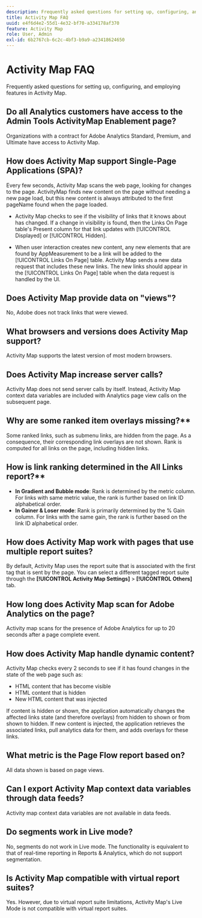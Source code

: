 ```yaml
---
description: Frequently asked questions for setting up, configuring, and employing features in Activity Map.
title: Activity Map FAQ
uuid: e4f6d4e2-55d1-4e32-bf70-a334178af370
feature: Activity Map
role: User, Admin
exl-id: 6b2767cb-6c2c-4bf3-b9a9-a23418624650
---
```

# Activity Map FAQ

Frequently asked questions for setting up, configuring, and employing features in Activity Map.

## Do all Analytics customers have access to the Admin Tools ActivityMap Enablement page?

Organizations with a contract for Adobe Analytics Standard, Premium, and Ultimate have access to Activity Map.

## How does Activity Map support Single-Page Applications (SPA)?

Every few seconds, Activity Map scans the web page, looking for changes to the page. ActivityMap finds new content on the page without needing a new page load, but this new content is always attributed to the first pageName found when the page loaded.

* Activity Map checks to see if the visibility of links that it knows about has changed. If a change in visibility is found, then the Links On Page table's Present column for that link updates with [!UICONTROL Displayed] or [!UICONTROL Hidden].

* When user interaction creates new content, any new elements that are found by AppMeasurement to be a link will be added to the [!UICONTROL Links On Page] table. Activity Map sends a new data request that includes these new links. The new links should appear in the [!UICONTROL Links On Page] table when the data request is handled by the UI.


## Does Activity Map provide data on "views"?

No, Adobe does not track links that were viewed.

## What browsers and versions does Activity Map support?

Activity Map supports the latest version of most modern browsers.

## Does Activity Map increase server calls?

Activity Map does not send server calls by itself. Instead, Activity Map context data variables are included with Analytics page view calls on the subsequent page.

## Why are some ranked item overlays missing?**

Some ranked links, such as submenu links, are hidden from the page. As a consequence, their corresponding link overlays are not shown. Rank is computed for all links on the page, including hidden links.

## How is link ranking determined in the All Links report?**

* **In Gradient and Bubble mode**: Rank is determined by the metric column. For links with same metric value, the rank is further based on link ID alphabetical order.
* **In Gainer & Loser mode**: Rank is primarily determined by the % Gain column. For links with the same gain, the rank is further based on the link ID alphabetical order.

## How does Activity Map work with pages that use multiple report suites?

By default, Activity Map uses the report suite that is associated with the first tag that is sent by the page. You can select a different tagged report suite through the **[!UICONTROL Activity Map Settings]** > **[!UICONTROL Others]** tab.

## How long does Activity Map scan for Adobe Analytics on the page?

Activity map scans for the presence of Adobe Analytics for up to 20 seconds after a page complete event.

## How does Activity Map handle dynamic content?

Activity Map checks every 2 seconds to see if it has found changes in the state of the web page such as:

*   HTML content that has become visible
*   HTML content that is hidden
*   New HTML content that was injected

If content is hidden or shown, the application automatically changes the affected links state (and therefore overlays) from hidden to shown or from shown to hidden. If new content is injected, the application retrieves the associated links, pull analytics data for them, and adds overlays for these links.

## What metric is the Page Flow report based on?

All data shown is based on page views.

## Can I export Activity Map context data variables through data feeds?

Activity map context data variables are not available in data feeds.

## Do segments work in Live mode?

No, segments do not work in Live mode. The functionality is equivalent to that of real-time reporting in Reports & Analytics, which do not support segmentation.

## Is Activity Map compatible with virtual report suites?

Yes. However, due to virtual report suite limitations, Activity Map's Live Mode is not compatible with virtual report suites.

